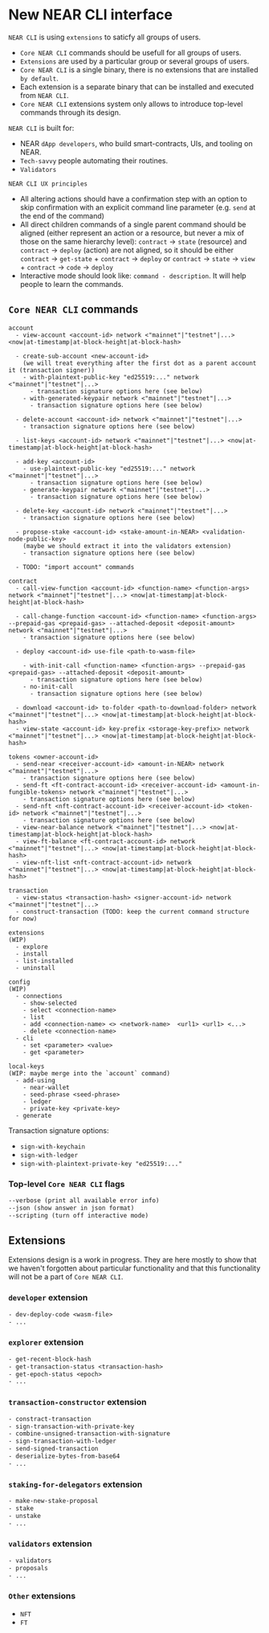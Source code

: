 # New NEAR CLI interface

`NEAR CLI` is using `extensions` to saticfy all groups of users.
- `Core NEAR CLI` commands should be usefull for all groups of users.
- `Extensions` are used by a particular group or several groups of users.
- `Core NEAR CLI` is a single binary, there is no extensions that are installed `by default`.
- Each extension is a separate binary that can be installed and executed from `NEAR CLI`.
- `Core NEAR CLI` extensions system only allows to introduce top-level commands through its design.

`NEAR CLI` is built for:
- NEAR `dApp developers`, who build smart-contracts, UIs, and tooling on NEAR.
- `Tech-savvy` people automating their routines.
- `Validators`

`NEAR CLI UX principles`
- All altering actions should have a confirmation step with an option to skip confirmation with an explicit command line parameter (e.g. `send` at the end of the command)
- All direct children commands of a single parent command should be aligned (either represent an action or a resource, but never a mix of those on the same hierarchy level): `contract` -> `state` (resource) and `contract` -> `deploy` (action) are not aligned, so it should be either `contract` -> `get-state` + `contract` -> `deploy` or `contract` -> `state` -> `view` + `contract` -> `code` -> `deploy`
- Interactive mode should look like: `command - description`. It will help people to learn the commands.

## `Core NEAR CLI` commands

```
account
  - view-account <account-id> network <"mainnet"|"testnet"|...> <now|at-timestamp|at-block-height|at-block-hash>
 
  - create-sub-account <new-account-id>
    (we will treat everything after the first dot as a parent account it (transaction signer))
    - with-plaintext-public-key "ed25519:..." network <"mainnet"|"testnet"|...>
      - transaction signature options here (see below)
    - with-generated-keypair network <"mainnet"|"testnet"|...>
      - transaction signature options here (see below)

  - delete-account <account-id> network <"mainnet"|"testnet"|...>
    - transaction signature options here (see below)

  - list-keys <account-id> network <"mainnet"|"testnet"|...> <now|at-timestamp|at-block-height|at-block-hash>

  - add-key <account-id>
    - use-plaintext-public-key "ed25519:..." network <"mainnet"|"testnet"|...>
      - transaction signature options here (see below)
    - generate-keypair network <"mainnet"|"testnet"|...>
      - transaction signature options here (see below)

  - delete-key <account-id> network <"mainnet"|"testnet"|...>
    - transaction signature options here (see below)

  - propose-stake <account-id> <stake-amount-in-NEAR> <validation-node-public-key>
    (maybe we should extract it into the validators extension)
    - transaction signature options here (see below)

  - TODO: "import account" commands
```

```
contract
  - call-view-function <account-id> <function-name> <function-args> network <"mainnet"|"testnet"|...> <now|at-timestamp|at-block-height|at-block-hash>

  - call-change-function <account-id> <function-name> <function-args> --prepaid-gas <prepaid-gas> --attached-deposit <deposit-amount> network <"mainnet"|"testnet"|...>
    - transaction signature options here (see below)
  
  - deploy <account-id> use-file <path-to-wasm-file>

    - with-init-call <function-name> <function-args> --prepaid-gas <prepaid-gas> --attached-deposit <deposit-amount>
      - transaction signature options here (see below)
    - no-init-call
      - transaction signature options here (see below)

  - download <account-id> to-folder <path-to-download-folder> network <"mainnet"|"testnet"|...> <now|at-timestamp|at-block-height|at-block-hash>
  - view-state <account-id> key-prefix <storage-key-prefix> network <"mainnet"|"testnet"|...> <now|at-timestamp|at-block-height|at-block-hash>
```

```
tokens <owner-account-id>
  - send-near <receiver-account-id> <amount-in-NEAR> network <"mainnet"|"testnet"|...>
    - transaction signature options here (see below)
  - send-ft <ft-contract-account-id> <receiver-account-id> <amount-in-fungible-tokens> network <"mainnet"|"testnet"|...>
    - transaction signature options here (see below)
  - send-nft <nft-contract-account-id> <receiver-account-id> <token-id> network <"mainnet"|"testnet"|...>
    - transaction signature options here (see below)
  - view-near-balance network <"mainnet"|"testnet"|...> <now|at-timestamp|at-block-height|at-block-hash>
  - view-ft-balance <ft-contract-account-id> network <"mainnet"|"testnet"|...> <now|at-timestamp|at-block-height|at-block-hash>
  - view-nft-list <nft-contract-account-id> network <"mainnet"|"testnet"|...> <now|at-timestamp|at-block-height|at-block-hash>
```

```
transaction
  - view-status <transaction-hash> <signer-account-id> network <"mainnet"|"testnet"|...>
  - construct-transaction (TODO: keep the current command structure for now)
```

```
extensions
(WIP)
  - explore
  - install
  - list-installed
  - uninstall
```

```
config
(WIP)
  - connections
    - show-selected
    - select <connection-name>
    - list
    - add <connection-name> <> <network-name>  <url1> <url1> <...>
    - delete <connection-name>
  - cli
    - set <parameter> <value>
    - get <parameter>
```

```
local-keys
(WIP: maybe merge into the `account` command)
  - add-using
    - near-wallet
    - seed-phrase <seed-phrase>
    - ledger
    - private-key <private-key>
  - generate
```

Transaction signature options:
  * `sign-with-keychain`
  * `sign-with-ledger`
  * `sign-with-plaintext-private-key "ed25519:..."`

### Top-level `Core NEAR CLI` flags
```txt
--verbose (print all available error info)
--json (show answer in json format)
--scripting (turn off interactive mode)
```

## Extensions
Extensions design is a work in progress. They are here mostly to show that we haven't forgotten about particular functionality and that this functionality will not be a part of `Core NEAR CLI`.

### `developer` extension
```txt
- dev-deploy-code <wasm-file>
- ...
```

### `explorer` extension
```txt
- get-recent-block-hash
- get-transaction-status <transaction-hash>
- get-epoch-status <epoch>
- ...
```

### `transaction-constructor` extension
```txt
- constract-transaction
- sign-transaction-with-private-key
- combine-unsigned-transaction-with-signature
- sign-transaction-with-ledger
- send-signed-transaction
- deserialize-bytes-from-base64
- ...
```

### `staking-for-delegators` extension
```txt
- make-new-stake-proposal
- stake
- unstake
- ...
```

### `validators` extension
```txt
- validators
- proposals
- ...
```

### `Other` extensions
- `NFT`
- `FT`
